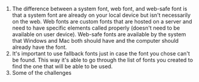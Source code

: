 1. The difference between a system font, web font, and web-safe font is that a system font are already on your local device but isn't necessarily on the web. Web fonts are custom fonts that are hosted on a server and need to have specific elements called properly (doesn't need to be available on user device). Web-safe fonts are available by the system that Windows and Mac both should have and the computer should already have the font.
2. It's important to use fallback fonts just in case the font you chose can't be found. This way it's able to go through the list of fonts you created to find the one that will be able to be used.
3. Some of the challenges
